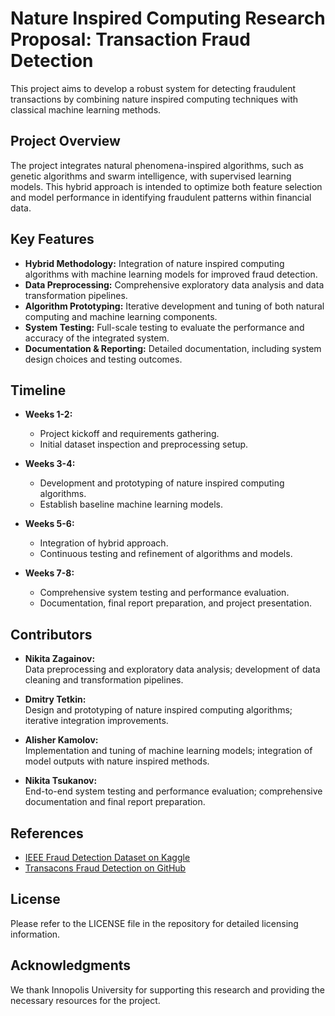 # Nature Inspired Computing Research Proposal: Transaction Fraud Detection

This project aims to develop a robust system for detecting fraudulent transactions by combining nature inspired computing techniques with classical machine learning methods.

## Project Overview

The project integrates natural phenomena-inspired algorithms, such as genetic algorithms and swarm intelligence, with supervised learning models. This hybrid approach is intended to optimize both feature selection and model performance in identifying fraudulent patterns within financial data.

## Key Features

- **Hybrid Methodology:** Integration of nature inspired computing algorithms with machine learning models for improved fraud detection.
- **Data Preprocessing:** Comprehensive exploratory data analysis and data transformation pipelines.
- **Algorithm Prototyping:** Iterative development and tuning of both natural computing and machine learning components.
- **System Testing:** Full-scale testing to evaluate the performance and accuracy of the integrated system.
- **Documentation & Reporting:** Detailed documentation, including system design choices and testing outcomes.

## Timeline

- **Weeks 1-2:**  
  - Project kickoff and requirements gathering.
  - Initial dataset inspection and preprocessing setup.
  
- **Weeks 3-4:**  
  - Development and prototyping of nature inspired computing algorithms.
  - Establish baseline machine learning models.

- **Weeks 5-6:**  
  - Integration of hybrid approach.
  - Continuous testing and refinement of algorithms and models.

- **Weeks 7-8:**  
  - Comprehensive system testing and performance evaluation.
  - Documentation, final report preparation, and project presentation.

## Contributors

- **Nikita Zagainov:**  
  Data preprocessing and exploratory data analysis; development of data cleaning and transformation pipelines.
  
- **Dmitry Tetkin:**  
  Design and prototyping of nature inspired computing algorithms; iterative integration improvements.

- **Alisher Kamolov:**  
  Implementation and tuning of machine learning models; integration of model outputs with nature inspired methods.

- **Nikita Tsukanov:**  
  End-to-end system testing and performance evaluation; comprehensive documentation and final report preparation.

## References

- [IEEE Fraud Detection Dataset on Kaggle](https://www.kaggle.com/c/ieee-fraud-detecon/overview)
- [Transacons Fraud Detection on GitHub](https://github.com/pmacinec/transacons-fraud-detecon)

## License

Please refer to the LICENSE file in the repository for detailed licensing information.

## Acknowledgments

We thank Innopolis University for supporting this research and providing the necessary resources for the project.
